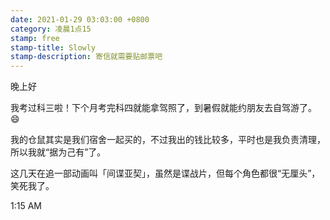 ```yaml
---
date: 2021-01-29 03:03:00 +0800
category: 凌晨1点15
stamp: free
stamp-title: Slowly
stamp-description: 寄信就需要贴邮票吧
---
```


<p>
晚上好

我考过科三啦！下个月考完科四就能拿驾照了，到暑假就能约朋友去自驾游了。😄

我的仓鼠其实是我们宿舍一起买的，不过我出的钱比较多，平时也是我负责清理，所以我就“据为己有”了。

这几天在追一部动画叫「间谍亚契」，虽然是谍战片，但每个角色都很“无厘头”，笑死我了。


1:15 AM
</p>
